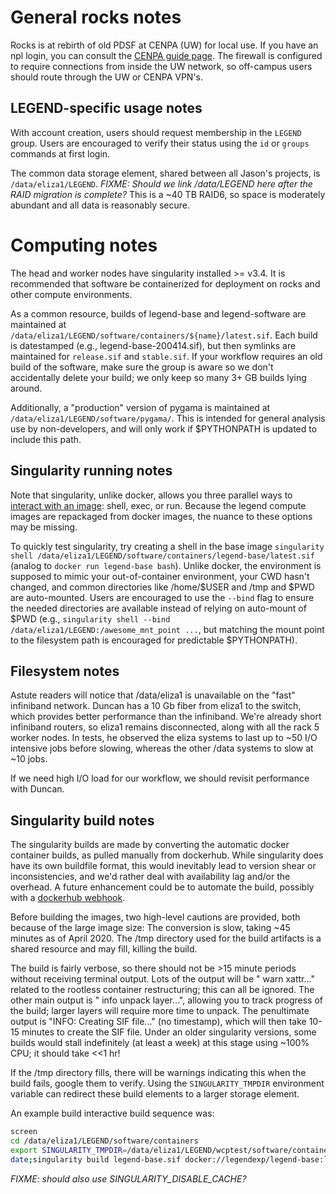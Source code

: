 # General rocks notes
Rocks is at rebirth of old PDSF at CENPA (UW) for local use.
If you have an npl login, you can consult the [CENPA guide page](https://cenpa.npl.washington.edu/display/CENPA/Introduction).
The firewall is configured to require connections from inside the UW network, so off-campus users should route through the UW or CENPA VPN's.

## LEGEND-specific usage notes
With account creation, users should request membership in the `LEGEND` group.
Users are encouraged to verify their status using the `id` or `groups` commands at first login.

The common data storage element, shared between all Jason's projects, is `/data/eliza1/LEGEND`.
_FIXME: Should we link /data/LEGEND here after the RAID migration is complete?_
This is a ~40 TB RAID6, so space is moderately abundant and all data is reasonably secure.

# Computing notes
The head and worker nodes have singularity installed >= v3.4.
It is recommended that software be containerized for deployment on rocks and other compute environments.

As a common resource, builds of legend-base and legend-software are maintained at `/data/eliza1/LEGEND/software/containers/${name}/latest.sif`.
Each build is datestamped (e.g., legend-base-200414.sif), but then symlinks are maintained for `release.sif` and `stable.sif`.
If your workflow requires an old build of the software, make sure the group is aware so we don't accidentally delete your build; we only keep so many 3+ GB builds lying around.

Additionally, a "production" version of pygama is maintained at `/data/eliza1/LEGEND/software/pygama/`.
This is intended for general analysis use by non-developers, and will only work if $PYTHONPATH is updated to include this path.

## Singularity running notes
Note that singularity, unlike docker, allows you three parallel ways to [interact with an image](https://sylabs.io/guides/3.0/user-guide/quick_start.html#interact-with-images): shell, exec, or run.
Because the legend compute images are repackaged from docker images, the nuance to these options may be missing.

To quickly test singularity, try creating a shell in the base image `singularity shell /data/eliza1/LEGEND/software/containers/legend-base/latest.sif` (analog to `docker run legend-base bash`).
Unlike docker, the environment is supposed to mimic your out-of-container environment, your CWD hasn't changed, and common directories like /home/$USER and /tmp and $PWD are auto-mounted.
Users are encouraged to use the `--bind` flag to ensure the needed directories are available instead of relying on auto-mount of $PWD (e.g., `singularity shell --bind /data/eliza1/LEGEND:/awesome_mnt_point ...`, but matching the mount point to the filesystem path is encouraged for predictable $PYTHONPATH).

## Filesystem notes
Astute readers will notice that /data/eliza1 is unavailable on the "fast" infiniband network.
Duncan has a 10 Gb fiber from eliza1 to the switch, which provides better performance than the infiniband.
We're already short infiniband routers, so eliza1 remains disconnected, along with all the rack 5 worker nodes.
In tests, he observed the eliza systems to last up to ~50 I/O intensive jobs before slowing, whereas the other /data systems to slow at ~10 jobs.

If we need high I/O load for our workflow, we should revisit performance with Duncan.

## Singularity build notes
The singularity builds are made by converting the automatic docker container builds, as pulled manually from dockerhub.
While singularity does have its own buildfile format, this would inevitably lead to version shear or inconsistencies, and we'd rather deal with availability lag and/or the overhead.
A future enhancement could be to automate the build, possibly with a [dockerhub webhook](https://docs.docker.com/docker-hub/webhooks/).

Before building the images, two high-level cautions are provided, both because of the large image size:
The conversion is slow, taking ~45 minutes as of April 2020.
The /tmp directory used for the build artifacts is a shared resource and may fill, killing the build.

The build is fairly verbose, so there should not be >15 minute periods without receiving terminal output.
Lots of the output will be "<timestamp> warn xattr..." related to the rootless container restructuring; this can all be ignored.
The other main output is "<timestamp> info unpack layer...", allowing you to track progress of the build; larger layers will require more time to unpack.
The penultimate output is "INFO:    Creating SIF file..." (no timestamp), which will then take 10-15 minutes to create the SIF file.
Under an older singularity versions, some builds would stall indefinitely (at least a week) at this stage using ~100% CPU; it should take <<1 hr!

If the /tmp directory fills, there will be warnings indicating this when the build fails, google them to verify.
Using the `SINGULARITY_TMPDIR` environment variable can redirect these build elements to a larger storage element.

An example build interactive build sequence was:
```bash
screen
cd /data/eliza1/LEGEND/software/containers
export SINGULARITY_TMPDIR=/data/eliza1/LEGEND/wcptest/software/containers
date;singularity build legend-base.sif docker://legendexp/legend-base:latest;date
```
*FIXME: should also use SINGULARITY_DISABLE_CACHE?*

